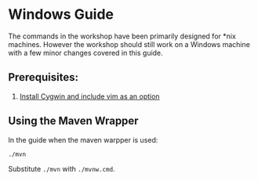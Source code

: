 # Windows Guide

The commands in the workshop have been primarily designed for *nix machines. However the workshop should still work on a Windows machine with a few minor changes covered in this guide.

## Prerequisites:

1. [Install Cygwin and include vim as an option](https://www.cygwin.com/)

## Using the Maven Wrapper

In the guide when the maven warpper is used:

```
./mvn
```

Substitute `./mvn` with `./mvnw.cmd`. 